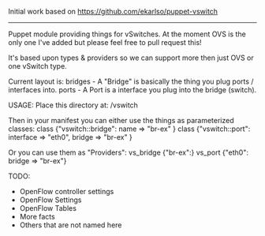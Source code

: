 Initial work based on https://github.com/ekarlso/puppet-vswitch

------

Puppet module providing things for vSwitches. At the moment OVS is the only
one I've added but please feel free to pull request this!

It's based upon types & providers so we can support more then just OVS or one
vSwitch type.

Current layout is:
bridges - A "Bridge" is basically the thing you plug ports / interfaces into.
ports - A Port is a interface you plug into the bridge (switch).

USAGE:
Place this directory at:
<your module directory of choice>/vswitch

Then in your manifest you can either use the things as parameterized classes:
class {"vswitch::bridge":
    name => "br-ex"
}
class {"vswitch::port": 
    interface => "eth0",
    bridge    => "br-ex"
}

Or you can use them as "Providers":
vs_bridge {"br-ex":}
vs_port {"eth0": bridge => "br-ex"}

TODO:
* OpenFlow controller settings
* OpenFlow Settings
* OpenFlow Tables
* More facts
* Others that are not named here

